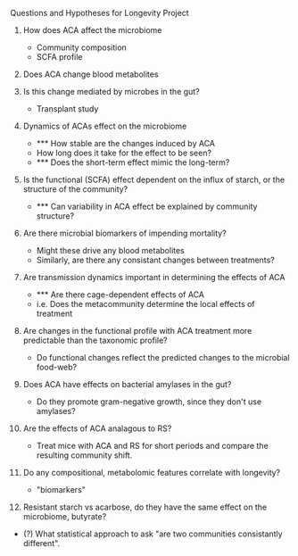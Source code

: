 Questions and Hypotheses for Longevity Project

1.  How does ACA affect the microbiome
    -   Community composition
    -   SCFA profile
2.  Does ACA change blood metabolites
3.  Is this change mediated by microbes in the gut?
    -   Transplant study
4.  Dynamics of ACAs effect on the microbiome
    -   \*\*\* How stable are the changes induced by ACA
    -   How long does it take for the effect to be seen?
    -   \*\*\* Does the short-term effect mimic the long-term?
5.  Is the functional (SCFA) effect dependent on the influx of starch, or the
    structure of the community?
    -   \*\*\* Can variability in ACA effect be explained by community structure?
6.  Are there microbial biomarkers of impending mortality?
    -   Might these drive any blood metabolites
    -   Similarly, are there any consistant changes between treatments?
7.  Are transmission dynamics important in determining the effects of ACA
    -   \*\*\* Are there cage-dependent effects of ACA
    -   i.e. Does the metacommunity determine the local effects of treatment
8.  Are changes in the functional profile with ACA treatment more predictable
    than the taxonomic profile?
    -   Do functional changes reflect the predicted changes to the microbial
        food-web?
9. Does ACA have effects on bacterial amylases in the gut?
    -   Do they promote gram-negative growth, since they don't use amylases?
10. Are the effects of ACA analagous to RS?
    -   Treat mice with ACA and RS for short periods and compare the resulting
        community shift.
11. Do any compositional, metabolomic features correlate with longevity?
    -   "biomarkers"

12. Resistant starch vs acarbose, do they have the same effect on the microbiome,
    butyrate?



-   (?) What statistical approach to ask "are two communities consistantly
    different".
